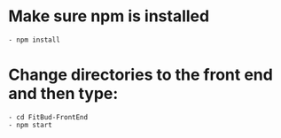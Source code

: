 # Make sure npm is installed
    - npm install
# Change directories to the front end and then type:
    - cd FitBud-FrontEnd
    - npm start
